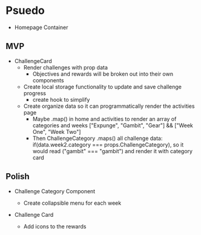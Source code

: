 # Psuedo

- Homepage Container
  
## MVP

- ChallengeCard
  - Render challenges with prop data
    - Objectives and rewards will be broken out into their own components
  - Create local storage functionality to update and save challenge progress
    - create hook to simplify
  - Create organize data so it can programmatically render the activities page
    - Maybe .map() in home and activities to render an array of categories and weeks ["Expunge", "Gambit", "Gear"] && ["Week One", "Week Two"]
    - Then ChallengeCategory .maps() all challenge data: if(data.week2.category === props.ChallengeCategory), so it would read ("gambit" === "gambit") and render it with category card

## Polish

- Challenge Category Component
  - Create collapsible menu for each week

- Challenge Card
  - Add icons to the rewards
  